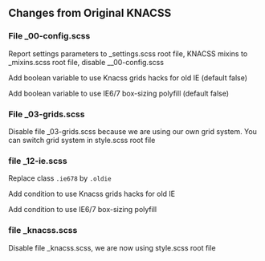 Changes from Original KNACSS
----------------------------

### File _00-config.scss ###

Report settings parameters to _settings.scss root file, KNACSS mixins to _mixins.scss root file, disable __00-config.scss

Add boolean variable to use Knacss grids hacks for old IE (default false)

Add boolean variable to use IE6/7 box-sizing polyfill (default false)

### File _03-grids.scss ###

Disable file _03-grids.scss because we are using our own grid system. You can switch grid system in style.scss root file

### file _12-ie.scss ###

Replace class `.ie678` by `.oldie`

Add condition to use Knacss grids hacks for old IE

Add condition to use IE6/7 box-sizing polyfill

### file _knacss.scss ###

Disable file _knacss.scss, we are now using style.scss root file
